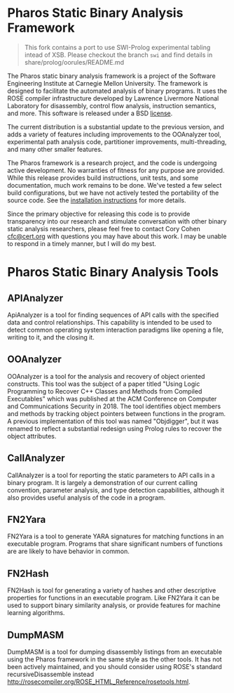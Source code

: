 # Pharos Static Binary Analysis Framework

> This fork contains a port to use SWI-Prolog experimental tabling
> intead of XSB.  Please checkout the branch `swi` and find details
> in share/prolog/oorules/README.md

The Pharos static binary analysis framework is a project of the
Software Engineering Institute at Carnegie Mellon University.  The
framework is designed to facilitate the automated analysis of binary
programs.  It uses the ROSE compiler infrastructure developed by
Lawrence Livermore National Laboratory for disassembly, control flow
analysis, instruction semantics, and more. This software is released
under a BSD [license](LICENSE.md).

The current distribution is a substantial update to the previous
version, and adds a variety of features including improvements to the
OOAnalyzer tool, experimental path analysis code, partitioner
improvements, multi-threading, and many other smaller features.

The Pharos framework is a research project, and the code is undergoing
active development.  No warranties of fitness for any purpose are
provided. While this release provides build instructions, unit tests,
and some documentation, much work remains to be done.  We've tested a
few select build configurations, but we have not actively tested the
portability of the source code. See the [installation
instructions](INSTALL.md) for more details.

Since the primary objective for releasing this code is to provide
transparency into our research and stimulate conversation with other
binary static analysis researchers, please feel free to contact Cory
Cohen <cfc@cert.org> with questions you may have about this work.  I
may be unable to respond in a timely manner, but I will do my best.

# Pharos Static Binary Analysis Tools

## APIAnalyzer

ApiAnalyzer is a tool for finding sequences of API calls with the
specified data and control relationships.  This capability is intended
to be used to detect common operating system interaction paradigms
like opening a file, writing to it, and the closing it.

## OOAnalyzer

OOAnalyzer is a tool for the analysis and recovery of object oriented
constructs. This tool was the subject of a paper titled "Using Logic
Programming to Recover C++ Classes and Methods from Compiled
Executables" which was published at the ACM Conference on Computer and
Communications Security in 2018. The tool identifies object members
and methods by tracking object pointers between functions in the
program.  A previous implementation of this tool was named
"Objdigger", but it was renamed to reflect a substantial redesign
using Prolog rules to recover the object attributes.

## CallAnalyzer

CallAnalyzer is a tool for reporting the static parameters to API
calls in a binary program.  It is largely a demonstration of our
current calling convention, parameter analysis, and type detection
capabilities, although it also provides useful analysis of the code in
a program.

## FN2Yara

FN2Yara is a tool to generate YARA signatures for matching functions
in an executable program.  Programs that share significant numbers of
functions are are likely to have behavior in common.

## FN2Hash

FN2Hash is tool for generating a variety of hashes and other
descriptive properties for functions in an executable program.  Like
FN2Yara it can be used to support binary similarity analysis, or
provide features for machine learning algorithms.

## DumpMASM

DumpMASM is a tool for dumping disassembly listings from an executable
using the Pharos framework in the same style as the other tools.  It
has not been actively maintained, and you should consider using ROSE's
standard recursiveDisassemble instead
<http://rosecompiler.org/ROSE_HTML_Reference/rosetools.html>.


